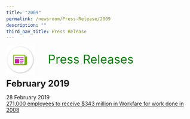 ```yaml
---
title: "2009"
permalink: /newsroom/Press-Release/2009
description: ""
third_nav_title: Press Release
---
```

<img align="left"
src="/images/icons/ico_media_articles.png"
class="PressReleaseIcon">
<br>
<font align="center" color="green"
size="+3">&nbsp;&nbsp;&nbsp;&nbsp;Press Releases</font><br><br>

<font size="+2"><b>February 2019</b></font><br>

28 February 2019<br>
[271,000 employees to receive $343 million in Workfare for work done in 2008](https://www.mom.gov.sg/newsroom/press-releases/2009/271000-employees-to-receive-343-million-in-workfare-for-work-done-in-2008)

<style>
img.PressReleaseIcon {
  height: 15%;
  width: 15%;
}
</style>